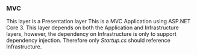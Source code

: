 ﻿### MVC
This layer is a Presentation layer 
This is a MVC Application using ASP.NET Core 3. 
This layer depends on both the Application and Infrastructure layers, however, 
the dependency on Infrastructure is only to support dependency injection. 
Therefore only *Startup.cs* should reference Infrastructure.